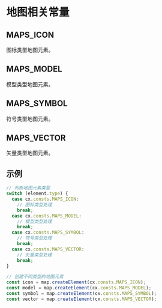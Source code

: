 # 地图相关常量

## MAPS_ICON
图标类型地图元素。

## MAPS_MODEL
模型类型地图元素。

## MAPS_SYMBOL
符号类型地图元素。

## MAPS_VECTOR
矢量类型地图元素。

## 示例

```js
// 判断地图元素类型
switch (element.type) {
  case cx.consts.MAPS_ICON:
    // 图标类型处理
    break;
  case cx.consts.MAPS_MODEL:
    // 模型类型处理
    break;
  case cx.consts.MAPS_SYMBOL:
    // 符号类型处理
    break;
  case cx.consts.MAPS_VECTOR:
    // 矢量类型处理
    break;
}

// 创建不同类型的地图元素
const icon = map.createElement(cx.consts.MAPS_ICON);
const model = map.createElement(cx.consts.MAPS_MODEL);
const symbol = map.createElement(cx.consts.MAPS_SYMBOL);
const vector = map.createElement(cx.consts.MAPS_VECTOR);
``` 